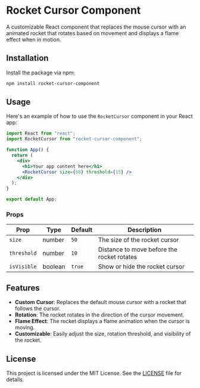# Rocket Cursor Component

A customizable React component that replaces the mouse cursor with an animated rocket that rotates based on movement and displays a flame effect when in motion.

## Installation

Install the package via npm:

```bash
npm install rocket-cursor-component
```

## Usage

Here's an example of how to use the `RocketCursor` component in your React app:

```jsx
import React from "react";
import RocketCursor from "rocket-cursor-component";

function App() {
  return (
    <div>
      <h1>Your app content here</h1>
      <RocketCursor size={60} threshold={15} />
    </div>
  );
}

export default App;
```

### Props

| Prop        | Type    | Default | Description                                |
| ----------- | ------- | ------- | ------------------------------------------ |
| `size`      | number  | `50`    | The size of the rocket cursor              |
| `threshold` | number  | `10`    | Distance to move before the rocket rotates |
| `isVisible` | boolean | `true`  | Show or hide the rocket cursor             |

## Features

- **Custom Cursor**: Replaces the default mouse cursor with a rocket that follows the cursor.
- **Rotation**: The rocket rotates in the direction of the cursor movement.
- **Flame Effect**: The rocket displays a flame animation when the cursor is moving.
- **Customizable**: Easily adjust the size, rotation threshold, and visibility of the rocket.

## License

This project is licensed under the MIT License. See the [LICENSE](./LICENSE) file for details.

